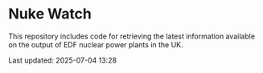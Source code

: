 # Nuke Watch

This repository includes code for retrieving the latest information available on the output of EDF nuclear power plants in the UK.

Last updated: 2025-07-04 13:28